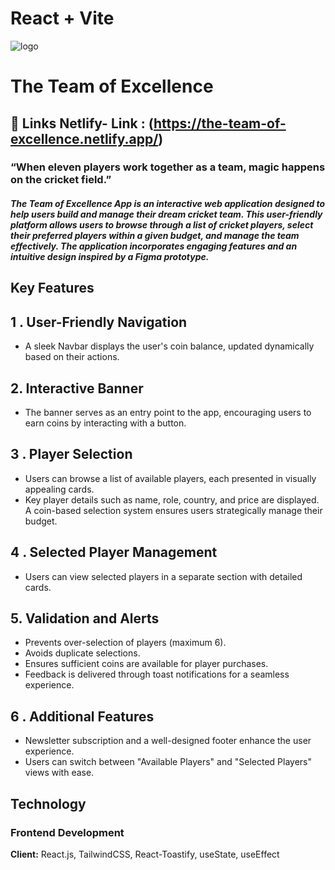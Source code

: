 # React + Vite



![logo](https://github.com/user-attachments/assets/6a78641a-d7be-479c-92a7-b74c95adaeb2)
# The Team of Excellence
## 🔗 Links Netlify- Link : (https://the-team-of-excellence.netlify.app/)





### “When eleven players work together as a team, magic happens on the cricket field.”

 
##### The  Team of Excellence App is an interactive web application designed to help users build and manage their dream cricket team. This user-friendly platform allows users to browse through a list of cricket players, select their preferred players within a given budget, and manage the team effectively. The application incorporates engaging features and an intuitive design inspired by a Figma prototype.



## Key Features



## 1 . User-Friendly Navigation

- A sleek Navbar displays the user's coin balance, updated dynamically based on their actions.
## 2. Interactive Banner

- The banner serves as an entry point to the app, encouraging users to earn coins by interacting with a button.
## 3 . Player Selection

- Users can browse a list of available players, each presented in visually appealing cards.
- Key player details such as name, role, country, and price are displayed.
A coin-based selection system ensures users strategically manage their budget.
## 4 . Selected Player Management

- Users can view selected players in a separate section with detailed cards.

## 5.  Validation and Alerts

- Prevents over-selection of players (maximum 6).
- Avoids duplicate selections.
- Ensures sufficient coins are available for player purchases.
- Feedback is delivered through toast notifications for a seamless experience.
## 6 . Additional Features

- Newsletter subscription and a well-designed footer enhance the user experience.
- Users can switch between "Available Players" and "Selected Players" views with ease.



## Technology
### Frontend Development

**Client:** React.js,  TailwindCSS, React-Toastify, useState, useEffect





